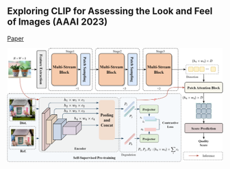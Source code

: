 ## Exploring CLIP for Assessing the Look and Feel of Images (AAAI 2023)

[Paper](https://arxiv.org/abs/2312.06995)

 ![archi](./images/Archi.png)
